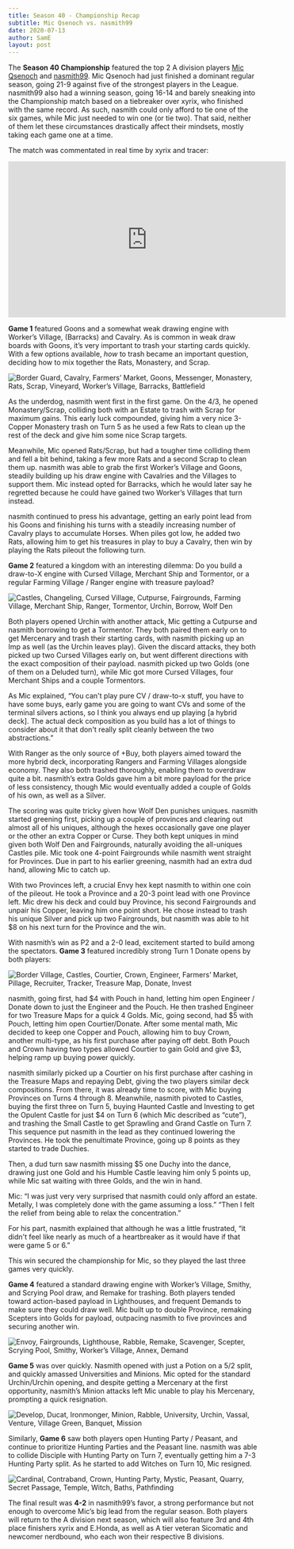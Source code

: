 ```yaml
---
title: Season 40 - Championship Recap
subtitle: Mic Qsenoch vs. nasmith99
date: 2020-07-13
author: SamE
layout: post
---
```

The **Season 40 Championship** featured the top 2 A division players [Mic Qsenoch](https://dominionleague.org/player_database?player=Mic%20Qsenoch) and [nasmith99](https://dominionleague.org/player_database?player=nasmith99). Mic Qsenoch had just finished a dominant regular season, going 21-9 against five of the strongest players in the League. nasmith99 also had a winning season, going 16-14 and barely sneaking into the Championship match based on a tiebreaker over xyrix, who finished with the same record. As such, nasmith could only afford to tie one of the six games, while Mic just needed to win one (or tie two). That said, neither of them let these circumstances drastically affect their mindsets, mostly taking each game one at a time.

The match was commentated in real time by xyrix and tracer:

<iframe width="560" height="315" src="https://www.youtube.com/embed/LzCQvDBgNMM" frameborder="0" allow="accelerometer; autoplay; encrypted-media; gyroscope; picture-in-picture" allowfullscreen></iframe>

**Game 1** featured Goons and a somewhat weak drawing engine with Worker’s Village, (Barracks) and Cavalry. As is common in weak draw boards with Goons, it’s very important to trash your starting cards quickly. With a few options available, *how* to trash became an important question, deciding how to mix together the Rats, Monastery, and Scrap.

![Border Guard, Cavalry, Farmers’ Market, Goons, Messenger, Monastery, Rats, Scrap, Vineyard, Worker’s Village, Barracks, Battlefield](/img/uploads/kingdom1.png)

As the underdog, nasmith went first in the first game. On the 4/3, he opened Monastery/Scrap, colliding both with an Estate to trash with Scrap for maximum gains. This early luck compounded, giving him a very nice 3-Copper Monastery trash on Turn 5 as he used a few Rats to clean up the rest of the deck and give him some nice Scrap targets.

Meanwhile, Mic opened Rats/Scrap, but had a tougher time colliding them and fell a bit behind, taking a few more Rats and a second Scrap to clean them up. nasmith was able to grab the first Worker’s Village and Goons, steadily building up his draw engine with Cavalries and the Villages to support them. Mic instead opted for Barracks, which he would later say he regretted because he could have gained two Worker’s Villages that turn instead.

nasmith continued to press his advantage, getting an early point lead from his Goons and finishing his turns with a steadily increasing number of Cavalry plays to accumulate Horses. When piles got low, he added two Rats, allowing him to get his treasures in play to buy a Cavalry, then win by playing the Rats pileout the following turn.

**Game 2** featured a kingdom with an interesting dilemma: Do you build a draw-to-X engine with Cursed Village, Merchant Ship and Tormentor, or a regular Farming Village / Ranger engine with treasure payload?

![Castles, Changeling, Cursed Village, Cutpurse, Fairgrounds, Farming Village, Merchant Ship, Ranger, Tormentor, Urchin, Borrow, Wolf Den](/img/uploads/kingdom2.png)

Both players opened Urchin with another attack, Mic getting a Cutpurse and nasmith borrowing to get a Tormentor. They both paired them early on to get Mercenary and trash their starting cards, with nasmith picking up an Imp as well (as the Urchin leaves play). Given the discard attacks, they both picked up two Cursed Villages early on, but went different directions with the exact composition of their payload. nasmith picked up two Golds (one of them on a Deluded turn), while Mic got more Cursed Villages, four Merchant Ships and a couple Tormentors.

As Mic explained, “You can't play pure CV / draw-to-x stuff, you have to have some buys, early game you are going to want CVs and some of the terminal silvers actions, so I think you always end up playing \[a hybrid deck]. The actual deck composition as you build has a lot of things to consider about it that don't really split cleanly between the two abstractions.” 

With Ranger as the only source of +Buy, both players aimed toward the more hybrid deck, incorporating Rangers and Farming Villages alongside economy. They also both trashed thoroughly, enabling them to overdraw quite a bit. nasmith’s extra Golds gave him a bit more payload for the price of less consistency, though Mic would eventually added a couple of Golds of his own, as well as a Silver.

The scoring was quite tricky given how Wolf Den punishes uniques. nasmith started greening first, picking up a couple of provinces and clearing out almost all of his uniques, although the hexes occasionally gave one player or the other an extra Copper or Curse. They both kept uniques in mind given both Wolf Den and Fairgrounds, naturally avoiding the all-uniques Castles pile. Mic took one 4-point Fairgrounds while nasmith went straight for Provinces. Due in part to his earlier greening, nasmith had an extra dud hand, allowing Mic to catch up.

With two Provinces left, a crucial Envy hex kept nasmith to within one coin of the pileout. He took a Province and a 20-3 point lead with one Province left. Mic drew his deck and could buy Province, his second Fairgrounds and unpair his Copper, leaving him one point short. He chose instead to trash his unique Silver and pick up two Fairgrounds, but nasmith was able to hit $8 on his next turn for the Province and the win.

With nasmith’s win as P2 and a 2-0 lead, excitement started to build among the spectators. **Game 3** featured incredibly strong Turn 1 Donate opens by both players:

![Border Village, Castles, Courtier, Crown, Engineer, Farmers’ Market, Pillage, Recruiter, Tracker, Treasure Map, Donate, Invest](/img/uploads/kingdom3.png)

nasmith, going first, had $4 with Pouch in hand, letting him open Engineer / Donate down to just the Engineer and the Pouch. He then trashed Engineer for two Treasure Maps for a quick 4 Golds. Mic, going second, had $5 with Pouch, letting him open Courtier/Donate. After some mental math, Mic decided to keep one Copper and Pouch, allowing him to buy Crown, another multi-type, as his first purchase after paying off debt. Both Pouch and Crown having two types allowed Courtier to gain Gold and give $3, helping ramp up buying power quickly.

nasmith similarly picked up a Courtier on his first purchase after cashing in the Treasure Maps and repaying Debt, giving the two players similar deck compositions. From there, it was already time to score, with Mic buying Provinces on Turns 4 through 8. Meanwhile, nasmith pivoted to Castles, buying the first three on Turn 5, buying Haunted Castle and Investing to get the Opulent Castle for just $4 on Turn 6 (which Mic described as “cute”), and trashing the Small Castle to get Sprawling and Grand Castle on Turn 7. This sequence put nasmith in the lead as they continued lowering the Provinces. He took the penultimate Province, going up 8 points as they started to trade Duchies.

Then, a dud turn saw nasmith missing $5 one Duchy into the dance, drawing just one Gold and his Humble Castle leaving him only 5 points up, while Mic sat waiting with three Golds, and the win in hand. 

Mic: “I was just very very surprised that nasmith could only afford an estate. Metally, I was completely done with the game assuming a loss.” “Then I felt the relief from being able to relax the concentration.”

For his part, nasmith explained that although he was a little frustrated, “it didn't feel like nearly as much of a heartbreaker as it would have if that were game 5 or 6.” 

This win secured the championship for Mic, so they played the last three games very quickly.

**Game 4** featured a standard drawing engine with Worker’s Village, Smithy, and Scrying Pool draw, and Remake for trashing. Both players tended toward action-based payload in Lighthouses, and frequent Demands to make sure they could draw well. Mic built up to double Province, remaking Scepters into Golds for payload, outpacing nasmith to five provinces and securing another win.

![Envoy, Fairgrounds, Lighthouse, Rabble, Remake, Scavenger, Scepter, Scrying Pool, Smithy, Worker’s Village, Annex, Demand](/img/uploads/kingdom4.png)

**Game 5** was over quickly. Nasmith opened with just a Potion on a 5/2 split, and quickly amassed Universities and Minions. Mic opted for the standard Urchin/Urchin opening, and despite getting a Mercenary at the first opportunity, nasmith’s Minion attacks left Mic unable to play his Mercenary, prompting a quick resignation.

![Develop, Ducat, Ironmonger, Minion, Rabble, University, Urchin, Vassal, Venture, Village Green, Banquet, Mission](/img/uploads/kingdom5.png)

Similarly, **Game 6** saw both players open Hunting Party / Peasant, and continue to prioritize Hunting Parties and the Peasant line. nasmith was able to collide Disciple with Hunting Party on Turn 7, eventually getting him a 7-3 Hunting Party split. As he started to add Witches on Turn 10, Mic resigned.

![Cardinal, Contraband, Crown, Hunting Party, Mystic, Peasant, Quarry, Secret Passage, Temple, Witch, Baths, Pathfinding](/img/uploads/kingdom6.png)

The final result was **4-2** in nasmith99’s favor, a strong performance but not enough to overcome Mic’s big lead from the regular season. Both players will return to the A division next season, which will also feature 3rd and 4th place finishers xyrix and E.Honda, as well as A tier veteran Sicomatic and newcomer nerdbound, who each won their respective B divisions.